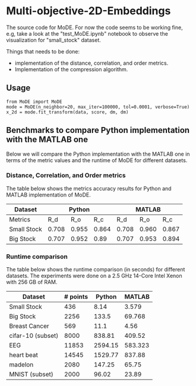 # Multi-objective-2D-Embeddings
The source code for MoDE. For now the code seems to be working fine, e.g, take a look at the "test_MoDE.ipynb" notebook to observe the visualization for "small_stock" dataset.

Things that needs to be done:
- implementation of the distance, correlation, and order metrics.
- Implementation of the compression algorithm.

## Usage
```
from MoDE import MoDE
mode = MoDE(n_neighbor=20, max_iter=100000, tol=0.0001, verbose=True)
x_2d = mode.fit_transform(data, score, dm, dm)
```

## Benchmarks to compare Python implementation with the MATLAB one
Below we will compare the Python implementation with the MATLAB one in terms of the metric values and the runtime of MoDE for different datasets.

### Distance, Correlation, and Order metrics
The table below shows the metrics accuracy results for Python and MATLAB implementation of MoDE.

<table>
<thead>
  <tr>
    <th>Dataset</th>
    <th colspan="3">Python</th>
    <th colspan="3">MATLAB</th>
  </tr>
</thead>
<tbody>
  <tr>
    <td>Metrics</td>
    <td>R_d</td>
    <td>R_o</td>
    <td>R_c</td>
    <td>R_d</td>
    <td>R_o</td>
    <td>R_c</td>
  </tr>
  <tr>
    <td>Small Stock</td>
    <td>0.708</td>
    <td>0.955</td>
    <td>0.864</td>
    <td>0.708</td>
    <td>0.960</td>
    <td>0.867</td>
  </tr>
  <tr>
    <td>Big Stock</td>
    <td>0.707</td>
    <td>0.952</td>
    <td>0.89</td>
    <td>0.707</td>
    <td>0.953</td>
    <td>0.894</td>
  </tr>
</tbody>
</table>

### Runtime comparison
The table below shows the runtime comparison (in seconds) for different datasets. The experiments were done on a 2.5 GHz 14-Core Intel Xenon with 256 GB of RAM.

<table>
<thead>
  <tr>
    <th>Dataset</th>
    <th># points</th>
    <th>Python</th>
    <th>MATLAB</th>
  </tr>
</thead>
<tbody>
  <tr>
    <td>Small Stock<br></td>
    <td>436</td>
    <td>8.14</td>
    <td>3.579</td>
  </tr>
  <tr>
    <td>Big Stock</td>
    <td>2256</td>
    <td>133.5</td>
    <td>69.768</td>
  </tr>
  <tr>
    <td>Breast Cancer</td>
    <td>569</td>
    <td>11.1</td>
    <td>4.56</td>
  </tr>
  <tr>
    <td>cifar-10 (subset)</td>
    <td>8000</td>
    <td>838.81</td>
    <td>409.52</td>
  </tr>
  <tr>
    <td>EEG</td>
    <td>11853</td>
    <td>2594.15</td>
    <td>583.323</td>
  </tr>
  <tr>
    <td>heart beat</td>
    <td>14545</td>
    <td>1529.77</td>
    <td>837.88</td>
  </tr>
  <tr>
    <td>madelon</td>
    <td>2080</td>
    <td>147.25</td>
    <td>65.75</td>
  </tr>
  <tr>
    <td>MNIST (subset)</td>
    <td>2000</td>
    <td>96.02</td>
    <td>23.89</td>
  </tr>
</tbody>
</table>
